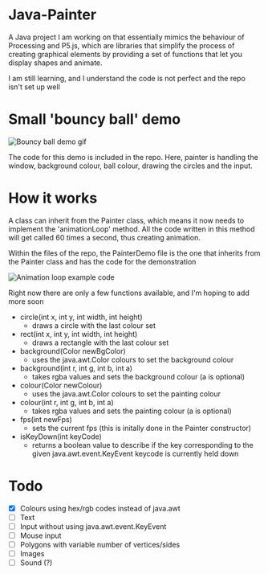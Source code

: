 # Java-Painter
A Java project I am working on that essentially mimics the behaviour of Processing and P5.js, which are libraries that simplify the process of creating graphical elements by providing a set of functions that let you display shapes and animate.

I am still learning, and I understand the code is not perfect and the repo isn't set up well

# Small 'bouncy ball' demo
![Bouncy ball demo gif](https://media.giphy.com/media/aOYzsrk8cbRzP70JTe/giphy.gif?cid=790b7611cf023b2165573f475aee77a3ffd9a9899837170f&rid=giphy.gif&ct=g)

The code for this demo is included in the repo. Here, painter is handling the window, background colour, ball colour, drawing the circles and the input.

# How it works
A class can inherit from the Painter class, which means it now needs to implement the 'animationLoop' method. All the code written in this method will get called 60 times a second, thus creating animation.

Within the files of the repo, the PainterDemo file is the one that inherits from the Painter class and has the code for the demonstration

![Animation loop example code](https://i.postimg.cc/nLL95qb2/image.png)

Right now there are only a few functions available, and I'm hoping to add more soon
- circle(int x, int y, int width, int height)
	- draws a circle with the last colour set
- rect(int x, int y, int width, int height)
	- draws a rectangle with the last colour set
- background(Color newBgColor)
	- uses the java.awt.Color colours to set the background colour
- background(int r, int g, int b, int a)
	- takes rgba values and sets the background colour (a is optional)
- colour(Color newColour)
	- uses the java.awt.Color colours to set the painting colour
- colour(int r, int g, int b, int a)
	- takes rgba values and sets the painting colour (a is optional)
- fps(int newFps)
	- sets the current fps (this is initally done in the Painter constructor)
- isKeyDown(int keyCode)
	- returns a boolean value to describe if the key corresponding to the given java.awt.event.KeyEvent keycode is currently held down
	
	
	
  
# Todo
- [x] Colours using hex/rgb codes instead of java.awt
- [ ] Text
- [ ] Input without using java.awt.event.KeyEvent
- [ ] Mouse input
- [ ] Polygons with variable number of vertices/sides
- [ ] Images
- [ ] Sound (?)
